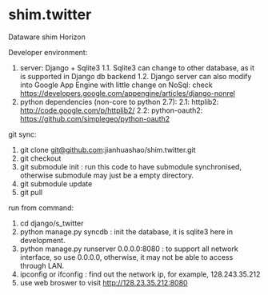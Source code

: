 shim.twitter
============

Dataware shim Horizon

Developer environment: 
  1. server: Django + Sqlite3 
    1.1. Sqlite3 can change to other database, as it is supported in Django db backend
    1.2. Django server can also modify into Google App Engine with little change on NoSql: check https://developers.google.com/appengine/articles/django-nonrel
  2. python dependencies (non-core to python 2.7): 
    2.1: httplib2: http://code.google.com/p/httplib2/
    2.2: python-oauth2: https://github.com/simplegeo/python-oauth2

git sync:
  1. git clone git@github.com:jianhuashao/shim.twitter.git
  2. git checkout
  3. git submodule init : run this code to have submodule synchronised, otherwise submodule may just be a empty directory. 
  4. git submodule update
  5. git pull
  

run from command:
  1. cd django/s_twitter
  2. python manage.py syncdb : init the database, it is sqlite3 here in development.
  3. python manage.py runserver 0.0.0.0:8080 : to support all network interface, so use 0.0.0.0, otherwise, it may not be able to access through LAN.
  4. ipconfig or ifconfig : find out the network ip, for example, 128.243.35.212 
  5. use web broswer to visit http://128.23.35.212:8080




